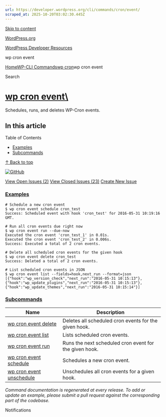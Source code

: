 ```yaml
---
url: https://developer.wordpress.org/cli/commands/cron/event/
scraped_at: 2025-10-20T03:02:30.445Z
---
```


[Skip to content](https://developer.wordpress.org/cli/commands/cron/event/#wp--skip-link--target)

[WordPress.org](https://wordpress.org/)

[WordPress Developer Resources](https://developer.wordpress.org/)

wp cron event


[Home](https://developer.wordpress.org/)[WP-CLI Commands](https://developer.wordpress.org/cli/commands/)[wp cron](https://developer.wordpress.org/cli/commands/cron/)wp cron event

Search

# [wp cron event\  <command>](https://developer.wordpress.org/cli/commands/cron/event/)

Schedules, runs, and deletes WP-Cron events.

## In this article

Table of Contents

- [Examples](https://developer.wordpress.org/cli/commands/cron/event/#examples)
- [Subcommands](https://developer.wordpress.org/cli/commands/cron/event/#subcommands)

[↑ Back to top](https://developer.wordpress.org/cli/commands/cron/event/#wp--skip-link--target)

[![GitHub](https://make.wordpress.org/cli/wp-content/plugins/wporg-cli/assets/images/github-mark.svg)](https://github.com/wp-cli/cron-command)

[View Open Issues (2)](https://github.com/login?return_to=%2Fissues%3Fq%3Dlabel%3Acommand%3Acron-event+sort%3Aupdated-desc+org%3Awp-cli+is%3Aopen) [View Closed Issues (23)](https://github.com/login?return_to=%2Fissues%3Fq%3Dlabel%3Acommand%3Acron-event+sort%3Aupdated-desc+org%3Awp-cli+is%3Aclosed) [Create New Issue](https://github.com/wp-cli/cron-command/issues/new)

### [Examples](https://developer.wordpress.org/cli/commands/cron/event/\#examples)

```
# Schedule a new cron event
$ wp cron event schedule cron_test
Success: Scheduled event with hook 'cron_test' for 2016-05-31 10:19:16 GMT.

# Run all cron events due right now
$ wp cron event run --due-now
Executed the cron event 'cron_test_1' in 0.01s.
Executed the cron event 'cron_test_2' in 0.006s.
Success: Executed a total of 2 cron events.

# Delete all scheduled cron events for the given hook
$ wp cron event delete cron_test
Success: Deleted a total of 2 cron events.

# List scheduled cron events in JSON
$ wp cron event list --fields=hook,next_run --format=json
[{"hook":"wp_version_check","next_run":"2016-05-31 10:15:13"},{"hook":"wp_update_plugins","next_run":"2016-05-31 10:15:13"},{"hook":"wp_update_themes","next_run":"2016-05-31 10:15:14"}]

```

### [Subcommands](https://developer.wordpress.org/cli/commands/cron/event/\#subcommands)

| Name | Description |
| --- | --- |
| [wp cron event delete](https://developer.wordpress.org/cli/commands/cron/event/delete/) | Deletes all scheduled cron events for the given hook. |
| [wp cron event list](https://developer.wordpress.org/cli/commands/cron/event/list/) | Lists scheduled cron events. |
| [wp cron event run](https://developer.wordpress.org/cli/commands/cron/event/run/) | Runs the next scheduled cron event for the given hook. |
| [wp cron event schedule](https://developer.wordpress.org/cli/commands/cron/event/schedule/) | Schedules a new cron event. |
| [wp cron event unschedule](https://developer.wordpress.org/cli/commands/cron/event/unschedule/) | Unschedules all cron events for a given hook. |

_Command documentation is regenerated at every release. To add or update an example, please submit a pull request against the corresponding part of the codebase._

Notifications
